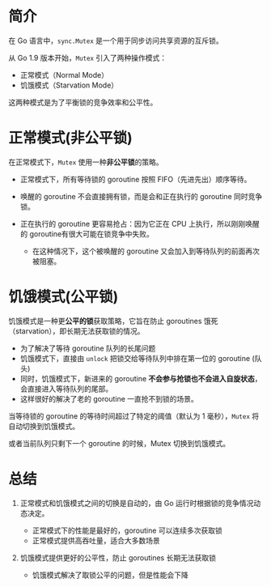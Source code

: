 # 简介

在 Go 语言中，`sync.Mutex` 是一个用于同步访问共享资源的互斥锁。

从 Go 1.9 版本开始，`Mutex` 引入了两种操作模式：

- 正常模式（Normal Mode）
- 饥饿模式（Starvation Mode）

这两种模式是为了平衡锁的竞争效率和公平性。



# 正常模式(非公平锁)

在正常模式下，`Mutex` 使用一种**非公平锁**的策略。

- 正常模式下，所有等待锁的 goroutine 按照 FIFO（先进先出）顺序等待。
- 唤醒的 goroutine 不会直接拥有锁，而是会和正在执行的 goroutine 同时竞争锁。

- 正在执行的 goroutine 更容易抢占：因为它正在 CPU 上执行，所以刚刚唤醒的 goroutine有很大可能在锁竞争中失败。
  - 在这种情况下，这个被唤醒的 goroutine 又会加入到等待队列的前面再次被阻塞。





# 饥饿模式(公平锁)

饥饿模式是一种更**公平的锁**获取策略，它旨在防止 goroutines 饿死（starvation），即长期无法获取锁的情况。

- 为了解决了等待 goroutine 队列的长尾问题
- 饥饿模式下，直接由 `unlock` 把锁交给等待队列中排在第一位的 goroutine (队头)
- 同时，饥饿模式下，新进来的 goroutine **不会参与抢锁也不会进入自旋状态**，会直接进入等待队列的尾部。
- 这样很好的解决了老的 goroutine 一直抢不到锁的场景。


当等待锁的 goroutine 的等待时间超过了特定的阈值（默认为 1 毫秒），`Mutex` 将自动切换到饥饿模式。

或者当前队列只剩下一个 goroutine 的时候，Mutex 切换到饥饿模式。



# 总结

1. 正常模式和饥饿模式之间的切换是自动的，由 Go 运行时根据锁的竞争情况动态决定。
   - 正常模式下的性能是最好的，goroutine 可以连续多次获取锁
   - 正常模式提供高吞吐量，适合大多数场景

2. 饥饿模式提供更好的公平性，防止 goroutines 长期无法获取锁
   - 饥饿模式解决了取锁公平的问题，但是性能会下降



